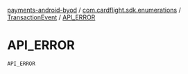 [payments-android-byod](../../index.md) / [com.cardflight.sdk.enumerations](../index.md) / [TransactionEvent](index.md) / [API_ERROR](./-a-p-i_-e-r-r-o-r.md)

# API_ERROR

`API_ERROR`